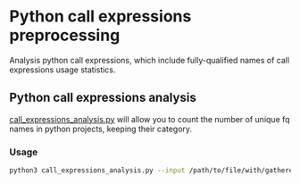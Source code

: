 # Python call expressions preprocessing
Analysis python call expressions, which include fully-qualified names of call expressions usage statistics.

## Python call expressions analysis
[call_expressions_analysis.py](call_expressions_analysis.py) will allow you to count the number of unique fq names in 
python projects, keeping their category. 

### Usage
```bash
python3 call_expressions_analysis.py --input /path/to/file/with/gathered/stats.csv --output /path/to/file/with/grouped/stats.csv
```
